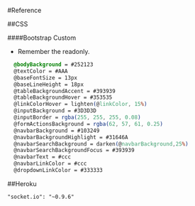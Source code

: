 #Reference 

##CSS

####Bootstrap Custom
* Remember the readonly.

```css
  @bodyBackground = #252123
  @textColor = #AAA
  @baseFontSize = 13px
  @baseLineHeight = 18px
  @tableBackgroundAccent = #393939
  @tableBackgroundHover = #353535
  @linkColorHover = lighten(@linkColor, 15%)
  @inputBackground = #3D3D3D
  @inputBorder = rgba(255, 255, 255, 0.08)
  @formActionsBackground = rgba(62, 57, 61, 0.25)
  @navbarBackground = #103249
  @navbarBackgroundHighlight = #31646A
  @navbarSearchBackground = darken(@navbarBackground,25%)
  @navbarSearchBackgroundFocus = #393939
  @navbarText = #ccc
  @navbarLinkColor = #ccc
  @dropdownLinkColor = #333333
```

##Heroku

`"socket.io": "~0.9.6"`
